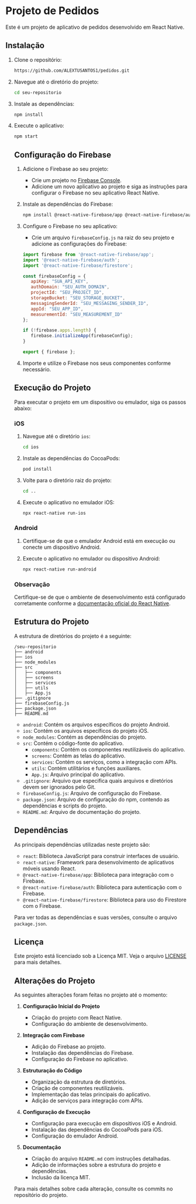 # Projeto de Pedidos

Este é um projeto de aplicativo de pedidos desenvolvido em React Native.

## Instalação

1. Clone o repositório:
   ```sh
   https://github.com/ALEXTUSANTOS1/pedidos.git
2. Navegue até o diretório do projeto:
    ```sh
    cd seu-repositorio
    ```

3. Instale as dependências:
    ```sh
    npm install
    ```

4. Execute o aplicativo:
    ```sh
    npm start
    ```

    ## Configuração do Firebase

    1. Adicione o Firebase ao seu projeto:
        - Crie um projeto no [Firebase Console](https://console.firebase.google.com/).
        - Adicione um novo aplicativo ao projeto e siga as instruções para configurar o Firebase no seu aplicativo React Native.

    2. Instale as dependências do Firebase:
         ```sh
         npm install @react-native-firebase/app @react-native-firebase/auth @react-native-firebase/firestore
         ```

    3. Configure o Firebase no seu aplicativo:
        - Crie um arquivo `firebaseConfig.js` na raiz do seu projeto e adicione as configurações do Firebase:
         ```javascript
         import firebase from '@react-native-firebase/app';
         import '@react-native-firebase/auth';
         import '@react-native-firebase/firestore';

         const firebaseConfig = {
            apiKey: "SUA_API_KEY",
            authDomain: "SEU_AUTH_DOMAIN",
            projectId: "SEU_PROJECT_ID",
            storageBucket: "SEU_STORAGE_BUCKET",
            messagingSenderId: "SEU_MESSAGING_SENDER_ID",
            appId: "SEU_APP_ID",
            measurementId: "SEU_MEASUREMENT_ID"
         };

         if (!firebase.apps.length) {
            firebase.initializeApp(firebaseConfig);
         }

         export { firebase };
         ```

    4. Importe e utilize o Firebase nos seus componentes conforme necessário.
    ## Execução do Projeto

    Para executar o projeto em um dispositivo ou emulador, siga os passos abaixo:

    ### iOS

    1. Navegue até o diretório `ios`:
        ```sh
        cd ios
        ```

    2. Instale as dependências do CocoaPods:
        ```sh
        pod install
        ```

    3. Volte para o diretório raiz do projeto:
        ```sh
        cd ..
        ```

    4. Execute o aplicativo no emulador iOS:
        ```sh
        npx react-native run-ios
        ```

    ### Android

    1. Certifique-se de que o emulador Android está em execução ou conecte um dispositivo Android.

    2. Execute o aplicativo no emulador ou dispositivo Android:
        ```sh
        npx react-native run-android
        ```

    ### Observação

    Certifique-se de que o ambiente de desenvolvimento está configurado corretamente conforme a [documentação oficial do React Native](https://reactnative.dev/docs/environment-setup).
    ## Estrutura do Projeto

    A estrutura de diretórios do projeto é a seguinte:

    ```
    /seu-repositorio
    ├── android
    ├── ios
    ├── node_modules
    ├── src
    │   ├── components
    │   ├── screens
    │   ├── services
    │   ├── utils
    │   ├── App.js
    ├── .gitignore
    ├── firebaseConfig.js
    ├── package.json
    ├── README.md
    ```

    - `android`: Contém os arquivos específicos do projeto Android.
    - `ios`: Contém os arquivos específicos do projeto iOS.
    - `node_modules`: Contém as dependências do projeto.
    - `src`: Contém o código-fonte do aplicativo.
        - `components`: Contém os componentes reutilizáveis do aplicativo.
        - `screens`: Contém as telas do aplicativo.
        - `services`: Contém os serviços, como a integração com APIs.
        - `utils`: Contém utilitários e funções auxiliares.
        - `App.js`: Arquivo principal do aplicativo.
    - `.gitignore`: Arquivo que especifica quais arquivos e diretórios devem ser ignorados pelo Git.
    - `firebaseConfig.js`: Arquivo de configuração do Firebase.
    - `package.json`: Arquivo de configuração do npm, contendo as dependências e scripts do projeto.
    - `README.md`: Arquivo de documentação do projeto.

    ## Dependências

    As principais dependências utilizadas neste projeto são:

    - `react`: Biblioteca JavaScript para construir interfaces de usuário.
    - `react-native`: Framework para desenvolvimento de aplicativos móveis usando React.
    - `@react-native-firebase/app`: Biblioteca para integração com o Firebase.
    - `@react-native-firebase/auth`: Biblioteca para autenticação com o Firebase.
    - `@react-native-firebase/firestore`: Biblioteca para uso do Firestore com o Firebase.

    Para ver todas as dependências e suas versões, consulte o arquivo `package.json`.

    ## Licença

    Este projeto está licenciado sob a Licença MIT. Veja o arquivo [LICENSE](LICENSE) para mais detalhes.

    ## Alterações do Projeto

    As seguintes alterações foram feitas no projeto até o momento:

    1. **Configuração Inicial do Projeto**
        - Criação do projeto com React Native.
        - Configuração do ambiente de desenvolvimento.

    2. **Integração com Firebase**
        - Adição do Firebase ao projeto.
        - Instalação das dependências do Firebase.
        - Configuração do Firebase no aplicativo.

    3. **Estruturação do Código**
        - Organização da estrutura de diretórios.
        - Criação de componentes reutilizáveis.
        - Implementação das telas principais do aplicativo.
        - Adição de serviços para integração com APIs.

    4. **Configuração de Execução**
        - Configuração para execução em dispositivos iOS e Android.
        - Instalação das dependências do CocoaPods para iOS.
        - Configuração do emulador Android.

    5. **Documentação**
        - Criação do arquivo `README.md` com instruções detalhadas.
        - Adição de informações sobre a estrutura do projeto e dependências.
        - Inclusão da licença MIT.

    Para mais detalhes sobre cada alteração, consulte os commits no repositório do projeto.
